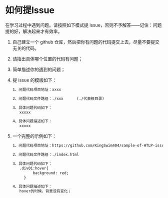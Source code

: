 # 如何提Issue

在学习过程中遇到问题。请按照如下模式提 issue，否则不予解答——记住：问题提的好，解决起来才有效率。

1. 自己建立一个 github 仓库，然后把你有问题的代码提交上去，尽量不要提交无关的代码。

2. 请指出具体哪个位置的代码有问题；

3. 简单描述你的遇到的问题；

4. 提 issue 的模版如下：

      ```html
      1、问题代码项目地址：xxxx
      
      2、问题代码文件路径：./xxx      (./代表根目录)
      
      3、具体问题代码如下：
         xxxxx
      
      4、具体问题描述如下：
         xxxxx
      ```

5. 一个完整的示例如下：

   ```html
   1、问题代码项目地址：https://github.com/KingSwim404/sample-of-HTLP-issue
   
   2、问题代码文件路径：./index.html
   
   3、具体问题代码如下：
      .div01:hover{
            background: red;
        }
   
   4、具体问题描述如下：
      hover的时候，背景没有变化；
   ```
   
   
   
   

